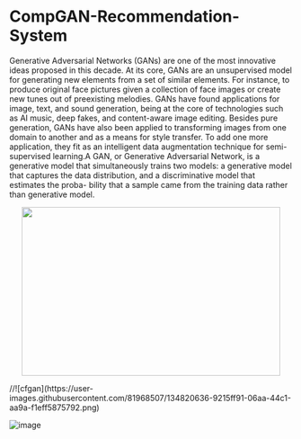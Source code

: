 # CompGAN-Recommendation-System

Generative Adversarial Networks (GANs) are one of the most innovative ideas proposed in this
decade. At its core, GANs are an unsupervised model for generating new elements from a set of
similar elements. For instance, to produce original face pictures given a collection of face images or
create new tunes out of preexisting melodies. GANs have found applications for image, text, and
sound generation, being at the core of technologies such as AI music, deep fakes, and content-aware
image editing. Besides pure generation, GANs have also been applied to transforming images from
one domain to another and as a means for style transfer. To add one more application, they fit
as an intelligent data augmentation technique for semi-supervised learning.A GAN, or Generative
Adversarial Network, is a generative model that simultaneously trains two models: a generative
model that captures the data distribution, and a discriminative model that estimates the proba-
bility that a sample came from the training data rather than generative model.

<p align="center">
  <img width="460" height="300" src="https://user-images.githubusercontent.com/81968507/134820636-9215ff91-06aa-44c1-aa9a-f1eff5875792.png">
</p>
   //![cfgan](https://user-images.githubusercontent.com/81968507/134820636-9215ff91-06aa-44c1-aa9a-f1eff5875792.png)

                

![image](https://user-images.githubusercontent.com/81968507/134820207-53531295-9c36-4ce5-9991-21a44d81da4a.jpeg)


